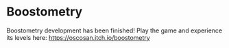 # Boostometry
 Boostometry development has been finished! Play the game and experience its levels here: https://oscosan.itch.io/boostometry
